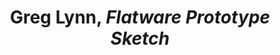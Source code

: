 ---
title: Greg Lynn, *Flatware Prototype Sketch*
layout: entry
presentation: side-by-side
object:
  - id: exrr-2022-265
order: 432
menu: false
---